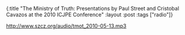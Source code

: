 {:title "The Ministry of Truth: Presentations by Paul Street and Cristobal Cavazos at the 2010 ICJPE Conference"
:layout :post
:tags  ["radio"]}

<http://www.szcz.org/audio/tmot_2010-05-13.mp3>

